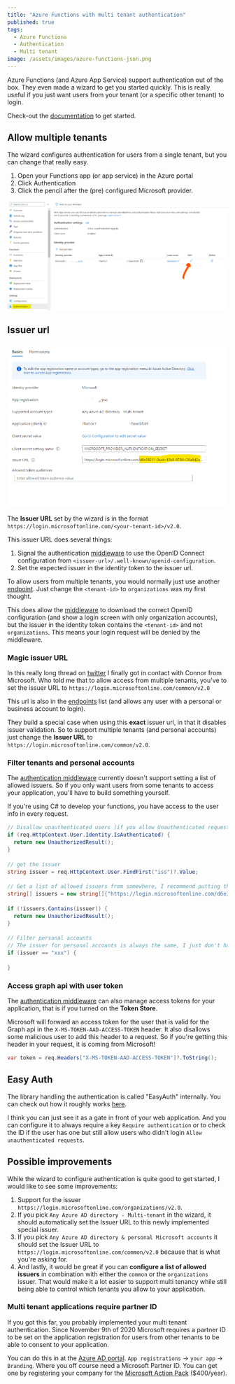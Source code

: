 ```yaml
---
title: "Azure Functions with multi tenant authentication"
published: true
tags:
  - Azure Functions
  - Authentication
  - Multi tenant
image: /assets/images/azure-functions-json.png
---
```


Azure Functions (and Azure App Service) support authentication out of the box. They even made a wizard to get you started quickly. This is really useful if you just want users from your tenant (or a specific other tenant) to login.

Check-out the [documentation](https://docs.microsoft.com/en-us/azure/app-service/overview-authentication-authorization) to get started.

## Allow multiple tenants

The wizard configures authentication for users from a single tenant, but you can change that really easy.

1. Open your Functions app (or app service) in the Azure portal
2. Click Authentication
3. Click the pencil after the (pre) configured Microsoft provider.

![Azure Functions change provider](/assets/images/2021/05/azure-functions-change-provider.png)

## Issuer url

![Azure Functions Issuer URL](/assets/images/2021/05/azure-functions-issuer.png)

The **Issuer URL** set by the wizard is in the format `https://login.microsoftonline.com/<your-tenant-id>/v2.0`.

This issuer URL does several things:

1. Signal the authentication [middleware](#easy-auth) to use the OpenID Connect configuration from `<issuer-url>/.well-known/openid-configuration`.
2. Set the expected issuer in the identity token to the issuer url.

To allow users from multiple tenants, you would normally just use another [endpoint](https://docs.microsoft.com/en-us/azure/active-directory/develop/active-directory-v2-protocols#endpoints). Just change the `<tenant-id>` to `organizations` was my first thought.

This does allow the [middleware](#easy-auth) to download the correct OpenID configuration (and show a login screen with only organization accounts), but the issuer in the identity token contains the `<tenant-id>` and not `organizations`. This means your login request will be denied by the middleware.

### Magic issuer URL

In this really long thread on [twitter](https://twitter.com/svrooij/status/1387696995331158016?s=20) I finally got in contact with Connor from Microsoft. Who told me that to allow access from multiple tenants, you've to set the issuer URL to `https://login.microsoftonline.com/common/v2.0`

This url is also in the [endpoints](https://docs.microsoft.com/en-us/azure/active-directory/develop/active-directory-v2-protocols#endpoints) list (and allows any user with a personal or business account to login).

They build a special case when using this **exact** issuer url, in that it disables issuer validation. So to support multiple tenants (and personal accounts) just change the **Issuer URL** to `https://login.microsoftonline.com/common/v2.0`.

### Filter tenants and personal accounts

The [authentication middleware](#easy-auth) currently doesn't support setting a list of allowed issuers. So if you only want users from some tenants to access your application, you'll have to build something yourself.

If you're using C# to develop your functions, you have access to the user info in every request.

```csharp
// Disallow unauthenticated users (if you allow Unauthenticated requests in the config)
if (req.HttpContext.User.Identity.IsAuthenticated) {
  return new UnauthorizedResult();
}

// get the issuer
string issuer = req.HttpContext.User.FindFirst("iss")?.Value;

// Get a list of allowed issuers from somewhere, I recommend putting this in a easy changeable configuration setting.
string[] issuers = new string[]{"https://login.microsoftonline.com/d6e38211-3aab-45b8-9786-f26a8d2a6b52/v2.0", "https://login.microsoftonline.com/f3c6fd84-ba70-4cef-8c8f-0fd131a23b8e/v2.0"};

if (!issuers.Contains(issuer)) {
  return new UnauthorizedResult();
}

// Filter personal accounts
// The issuer for personal accounts is always the same, I just don't have it present at the moment.
if (issuer == "xxx") {

}
```

### Access graph api with user token

The [authentication middleware](#easy-auth) can also manage access tokens for your application, that is if you turned on the **Token Store**.

Microsoft will forward an access token for the user that is valid for the Graph api in the `X-MS-TOKEN-AAD-ACCESS-TOKEN` header. It also disallows some malicious user to add this header to a request. So if you're getting this header in your request, it is coming from Microsoft!

```csharp
var token = req.Headers["X-MS-TOKEN-AAD-ACCESS-TOKEN"]?.ToString();
```

## Easy Auth

The library handling the authentication is called "EasyAuth" internally. You can check out how it roughly works [here](https://docs.microsoft.com/en-us/azure/app-service/overview-authentication-authorization#feature-architecture-on-windows-non-container-deployment).

I think you can just see it as a gate in front of your web application. And you can configure it to always require a key `Require authentication` or to check the ID if the user has one but still allow users who didn't login `Allow unauthenticated requests`.

## Possible improvements

While the wizard to configure authentication is quite good to get started, I would like to see some improvements:

1. Support for the issuer `https://login.microsoftonline.com/organizations/v2.0`.
2. If you pick `Any Azure AD directory - Multi-tenant` in the wizard, it should automatically set the Issuer URL to this newly implemented special issuer.
3. If you pick `Any Azure AD directory & personal Microsoft accounts` it should set the Issuer URL to `https://login.microsoftonline.com/common/v2.0` because that is what you're asking for.
4. And lastly, it would be great if you can **configure a list of allowed issuers** in combination with either the `common` or the `organizations` issuer.
  That would make it a lot easier to support multi tenancy while still being able to control which tenants you allow to your application.

### Multi tenant applications require partner ID

If you got this far, you probably implemented your multi tenant authentication. Since November 9th of 2020 Microsoft requires a partner ID to be set on the application registration for users from other tenants to be able to consent to your application.

You can do this in at the [Azure AD portal](https://aad.portal.azure.com). `App registrations` -> `your app` -> `Branding`. Where you off course need a Microsoft Partner ID. You can get one by registering your company for the [Microsoft Action Pack](https://partner.microsoft.com/en-us/membership/action-pack) ($400/year).
